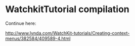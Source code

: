 # WatchkitTutorial compilation

Continue here:

http://www.lynda.com/WatchKit-tutorials/Creating-context-menus/382584/409589-4.html

